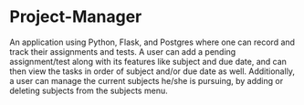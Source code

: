 # Project-Manager
An application using Python, Flask, and Postgres where one can record and track their assignments and tests. 
A user can add a pending assignment/test along with its features like subject and due date, and can then view the tasks in order of subject and/or due date as well. 
Additionally, a user can manage the current subjects he/she is pursuing, by adding or deleting subjects from the subjects menu.

